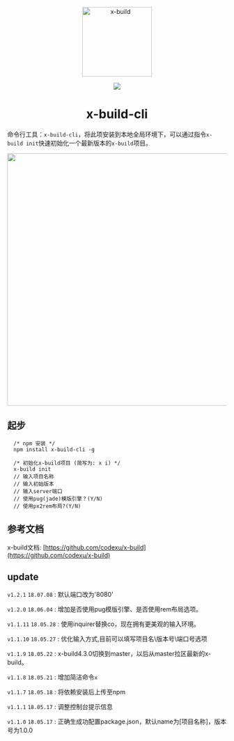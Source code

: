 <p align="center"><img width="160" src="https://github.com/codexu/x-build/blob/x-build4.1/src/assets/images/logo.png?raw=true" alt="x-build"></p>

<p align="center">
  <img src="https://img.shields.io/badge/version-1.2.3-blue.svg">
</p>

<h1 align="center">x-build-cli</h1>

命令行工具：`x-build-cli`，将此项安装到本地全局环境下，可以通过指令`x-build init`快速初始化一个最新版本的`x-build`项目。

<p align="center">
  <img width="580" src="https://github.com/codexu/_images/blob/master/x-bulid/x-build-cli.gif?raw=true">
</p>

## 起步

```
  /* npm 安装 */
  npm install x-build-cli -g
```

```
  /* 初始化x-build项目 (简写为: x i) */
  x-build init
  // 输入项目名称
  // 输入初始版本
  // 输入server端口
  // 使用pug(jade)模版引擎？(Y/N)
  // 使用px2rem布局?(Y/N)
```

## 参考文档

x-build文档: [https://github.com/codexu/x-build](https://github.com/codexu/x-build)

## update

`v1.2.1` `18.07.08` : 默认端口改为'8080'

`v1.2.0` `18.06.04` : 增加是否使用pug模版引擎、是否使用rem布局选项。

`v1.1.11` `18.05.28` : 使用inquirer替换co，现在拥有更美观的输入环境。

`v1.1.10` `18.05.27` : 优化输入方式,目前可以填写项目名\版本号\端口号选项

`v1.1.9` `18.05.22` : x-build4.3.0切换到master，以后从master拉区最新的x-build。

`v1.1.8` `18.05.21` : 增加简洁命令`x`

`v1.1.7` `18.05.18` : 将依赖安装后上传至npm

`v1.1.1` `18.05.17` : 调整控制台提示信息

`v1.1.0` `18.05.17` : 正确生成功配置package.json，默认name为[项目名称]，版本号为1.0.0